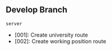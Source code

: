 ## Develop Branch

`server`
- [001]: Create university route
- [002]: Create working position route

